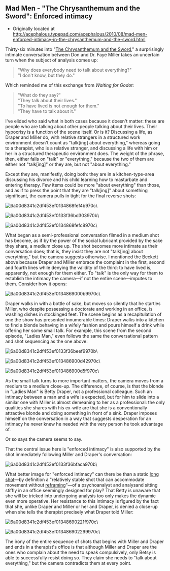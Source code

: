 ## Mad Men - "The Chrysanthemum and the Sword": Enforced intimacy

 * Originally located at http://acephalous.typepad.com/acephalous/2010/08/mad-men-enforced-intimacy-in-the-chrysanthemum-and-the-sword.html

Thirty-six minutes into "[The Chrysanthemum and the Sword](http://acephalous.typepad.com/acephalous/2010/08/everything-in-the-chrysanthemum-and-the-sword-that-pertains-to-neither-chrysanthemum-nor-swords.html)," a surprisingly intimate conversation between Don and Dr. Faye Miller takes an uncertain turn when the subject of analysis comes up:

> "Why does everybody need to talk about everything?"  
> "I don't know, but they do."  

Which reminded me of this exchange from *Waiting for Godot*:

> "What do they say?"  
> "They talk about their lives."  
> "To have lived is not enough for them."  
> "They have to talk about it."  

I've elided who said what in both cases because it doesn't matter: these are people who are talking about other people talking about their lives.  Their hypocrisy is a function of the scene itself.  Or is it?  Discussing a life, as Draper and Miller do, with relative strangers in a structured work environment doesn't count as "talk[ing] about everything," whereas going to a therapist, who is a relative stranger, and discussing a life with him or her in a structured therapeutic environment does.  The weight of the phrase, then, either falls on "talk" or "everything," because the two of them are either not "talk[ing]" or they are, but not "about everything."

Except they are, manifestly, doing both: they are in a kitchen-type-area discussing his divorce and his child learning how to masturbate and entering therapy.  Few items could be more "about everything" than those, and as if to press the point that they are "talk[ing]" about something significant, the camera pulls in tight for the final reverse shots:

![6a00d8341c2df453ef0134868fef4b970c](../../images/tv/mad-men/the-chrysanthemum-and-the-sword-2/6a00d8341c2df453ef0134868fef4b970c.jpg)\ 

![6a00d8341c2df453ef0133f36bd303970b](../../images/tv/mad-men/the-chrysanthemum-and-the-sword-2/6a00d8341c2df453ef0133f36bd303970b.jpg)\ 

![6a00d8341c2df453ef0134868fefc8970c](../../images/tv/mad-men/the-chrysanthemum-and-the-sword-2/6a00d8341c2df453ef0134868fefc8970c.jpg)\ 

What began as a semi-professional conversation filmed in a medium shot has become, as if by the power of the social lubricant provided by the sake they share, a medium close up.  The shot becomes more intimate as their conversation does; that is, they insist they are not "talk[ing] about everything," but the camera suggests otherwise.  I mentioned the Beckett above because Draper and Miller embrace the complaint in the first, second and fourth lines while denying the validity of the third: to have lived is, apparently, not enough for them either.  To "talk" is the only way for them to establish the intimacy the camera—if not the entire scene—imputes to them.  Consider how it opens:

![6a00d8341c2df453ef0134869000b9970c](../../images/tv/mad-men/the-chrysanthemum-and-the-sword-2/6a00d8341c2df453ef0134869000b9970c.jpg)\ 

Draper walks in with a bottle of sake, but moves so silently that he startles Miller, who despite possessing a doctorate and working in an office, is washing dishes in stockinged feet.  The scene begins as a recapitulation of one the show has presented innumerable times: Draper walks into a kitchen to find a blonde behaving in a wifely fashion and pours himself a drink while offering her some small talk.  For example, this scene from the second episode, "Ladies Man," even follows the same the conversational pattern and shot sequencing as the one above:

![6a00d8341c2df453ef0133f36beef9970b](../../images/tv/mad-men/the-chrysanthemum-and-the-sword-2/6a00d8341c2df453ef0133f36beef9970b.jpg)\ 

![6a00d8341c2df453ef013486900d42970c](../../images/tv/mad-men/the-chrysanthemum-and-the-sword-2/6a00d8341c2df453ef013486900d42970c.jpg)\ 

![6a00d8341c2df453ef013486900d5f970c](../../images/tv/mad-men/the-chrysanthemum-and-the-sword-2/6a00d8341c2df453ef013486900d5f970c.jpg)\ 

As the small talk turns to more important matters, the camera moves from a medium to a medium close-up.  The difference, of course, is that the blonde in "Ladies Man" is Betty Draper, not a professional colleague.  Such an intimacy between a man and a wife is expected, but for him to slide into a similar one with Miller is almost demeaning to her as a professional: the only qualities she shares with his ex-wife are that she is a conventionally attractive blonde and doing something in front of a sink.  Draper imposes himself on the conversation in a way that suggests desperation for an intimacy he never knew he needed with the very person he took advantage of.

Or so says the camera seems to say.

That the central issue here is "enforced intimacy" is also supported by the shot immediately following Miller and Draper's conversation:

![6a00d8341c2df453ef0133f36bfaca970b](../../images/tv/mad-men/the-chrysanthemum-and-the-sword-2/6a00d8341c2df453ef0133f36bfaca970b.jpg)\ 

What better image for "enforced intimacy" can there be than a static [long shot](http://classes.yale.edu/film-analysis/htmfiles/cinematography.htm#48039)—by definition a "relatively stable shot that can accommodate movement without [reframing](http://classes.yale.edu/film-analysis/htmfiles/cinematography.htm#48018)"—of a psychoanalyst and analysand sitting stiffly in an office seemingly designed for play?  That Betty is unaware that she will be tricked into undergoing analysis too only makes the dynamic even more operative.  Her resistance to this intimacy is figured by the fact that she, unlike Draper and Miller or her and Draper, is denied a close-up when she tells the therapist precisely what Draper told Miller:

![6a00d8341c2df453ef01348690221f970c](../../images/tv/mad-men/the-chrysanthemum-and-the-sword-2/6a00d8341c2df453ef01348690221f970c.jpg)\ 

![6a00d8341c2df453ef013486902299970c](../../images/tv/mad-men/the-chrysanthemum-and-the-sword-2/6a00d8341c2df453ef013486902299970c.jpg)\ 

The irony of the entire sequence of shots that begins with Miller and Draper and ends in a therapist's office is that although Miller and Draper are the ones who complain about the need to speak compulsively, only Betsy is able to successfully resist doing so.  They claim she needs to "talk about everything," but the camera contradicts them at every point.
